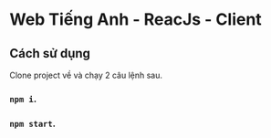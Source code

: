 # Web Tiếng Anh - ReacJs - Client

## Cách sử dụng
Clone project về và chạy 2 câu lệnh sau.

### `npm i`.
### `npm start`.
